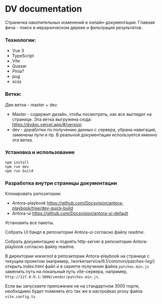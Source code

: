 # DV documentation

Страничка накопительных изменений в онлайн-документации. Главная фича - поиск в иерархическом дереве и фильтрация результатов.

### Технологии:

- Vue 3
- TypeScript
- Vite
- Quasar
- Pinia?
- pug
- scss

### Ветки:

Две ветки - master + dev.

- Master - содержит дизайн, чтобы посмотреть, как все выглядит на странице. Эта ветка выгружена сюда: https://dvdoc.vercel.app/#/version
- dev - доработки по получению данных с сервера, убрана навигация, заменены пути и пр. В реальной документации используется именно эта ветка.

### Установка и использование

```
npm install
npm run dev
npm run build
```

### Разработка внутри страницы документации

Клонировать репозитории:

- Antora-playbook https://github.com/Docsvision/antora-playbook/tree/dev-quick-build
- Antora-ui https://github.com/Docsvision/antora-ui-default

Установить все пакеты.

Собрать UI бандл в репозитории Antora-ui согласно файлу readme.

Собрать документацию и поднять http-server в репозитории Antora-playbook согласно файлу readme.

В директории wwwroot в репозитории Antora-playbook на странице с текущим проектом (например, /workerservice/6.1/common/patches-log/) открыть index.html файл и в скрипте получения файла `patches.min.js` заменить путь на локальный путь vite-сервера, например, `http://127.0.0.1:3000/vendor/patches.min.js`.

Если вы запускаете приложение не на стандартном 3000 порте, необходимо будет поменять его так же в настройках proxy файла `vite.config.ts`.